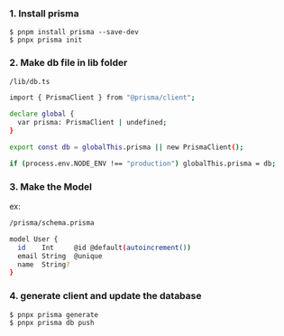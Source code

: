 ### 1. Install prisma

```
$ pnpm install prisma --save-dev
$ pnpx prisma init
```


### 2. Make db file in lib folder

```bash
/lib/db.ts

import { PrismaClient } from "@prisma/client";

declare global {
  var prisma: PrismaClient | undefined;
}

export const db = globalThis.prisma || new PrismaClient();

if (process.env.NODE_ENV !== "production") globalThis.prisma = db;

```

### 3. Make the Model

ex:

```bash
/prisma/schema.prisma

model User {
  id    Int     @id @default(autoincrement())
  email String  @unique
  name  String?
}
```

### 4. generate client and update the database

```bash
$ pnpx prisma generate
$ pnpx prisma db push
```
